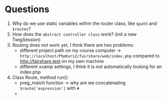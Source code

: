 # Questions

1. Why do we use static variables within the router class, like `$path` and `$routes`?
4. How does the `abstract controller class` work? (init a new TwigSession)
5. Routing does not work yet, I think there are two problems:
    * different project path on my course computer -> `http://localhost/PhpKurs2/fairshare/web/index.php` compared to http://fairshare.test on my own machine
    * different xxamp settings, I think it is not automatically looking for an index.php
6. Class Route, method run(): 
    * preg_match function -> why are we concatenating `$route['expression']` with `#`
    *

